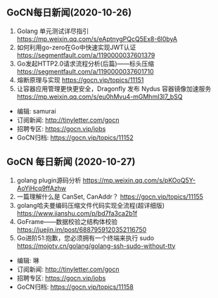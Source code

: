 ## GoCN每日新闻(2020-10-26)

1. Golang 单元测试详尽指引 https://mp.weixin.qq.com/s/eAptnygPQcQ5Ex8-6l0byA
2. 如何利用go-zero在Go中快速实现JWT认证 https://segmentfault.com/a/1190000037601379
3. Go发起HTTP2.0请求流程分析(后篇)——标头压缩 https://segmentfault.com/a/1190000037601710
4. 熔断原理与实现 https://gocn.vip/topics/11151
5. 让容器应用管理更快更安全，Dragonfly 发布 Nydus 容器镜像加速服务 https://mp.weixin.qq.com/s/eu0hMvu4-mGMhmI3l7_bSQ

- 编辑: samurai
- 订阅新闻: http://tinyletter.com/gocn
- 招聘专区: https://gocn.vip/jobs
- GoCN归档: https://gocn.vip/topics/11152

## GoCN 每日新闻 (2020-10-27)

1. golang plugin源码分析 https://mp.weixin.qq.com/s/pKOoQ5Y-AoYiHcq9ffAzhw
2. 一篇理解什么是 CanSet, CanAddr？ https://gocn.vip/topics/11155
3. golang哈夫曼编码压缩文件代码实现全流程(超详细版) https://www.jianshu.com/p/bd7fa3ca2b1f
4. GoFrame——数据校验之结构体校验 https://juejin.im/post/6887959120352116750
5. Go进阶51:抱歉，您必须拥有一个终端来执行 sudo https://mojotv.cn/golang/golang-ssh-sudo-without-tty

- 编辑: 琳 
- 订阅新闻: http://tinyletter.com/gocn
- 招聘专区: https://gocn.vip/jobs
- GoCN归档: https://gocn.vip/topics/11158
